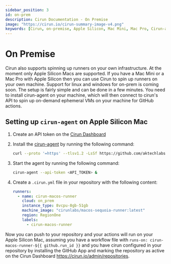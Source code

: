 ```yaml
---
sidebar_position: 3
id: on-prem
description: Cirun Documentation - On Premise
image: "https://cirun.io/cirun-summary-image-v4.png"
keywords: [Cirun, on-premise, Apple Silicon, Mac Mini, Mac Pro, Cirun-agent]
---
```


# On Premise

Cirun also supports spinning up runners on your own infrastructure. At the moment only
Apple Silicon Macs are supported. If you have a Mac Mini or a Mac Pro with Apple Silicon
then you can use Cirun to spin up runners on your own machine. Support for linux
and windows for on-prem is coming soon. The setup is fairly simple and can be done in a few minutes.
You need to install cirun-agent on your machine, which will then connect to cirun's API to
spin up on-demand ephemeral VMs on your machine for GitHub actions.

## Setting up `cirun-agent` on Apple Silicon Mac

1. Create an API token on the [Cirun Dashboard](https://cirun.io/admin/api)
2. Install the [cirun-agent](https://github.com/cirunlabs/cirun-agent) by running the following command:

    ```bash
    curl --proto '=https' --tlsv1.2 -LsSf https://github.com/aktechlabs/cirun-agent/releases/download/v0.2.7/cirun-agent-installer.sh | sh
    ```
3. Start the agent by running the following command:

    ```bash
    cirun-agent --api-token <API_TOKEN> &
    ```

4. Create a `.cirun.yml` file in your repository with the following content:

    ```yml
    runners:
      - name: cirun-macos-runner
        cloud: on_prem
        instance_type: 8vcpu-8gb-51gb
        machine_image: "cirunlabs/macos-sequoia-runner:latest"
        region: RegionOne
        labels:
          - cirun-macos-runner
    ```

Now you can push to your repository and your actions will run on your Apple Silicon Mac, assuming you have a workflow file with
`runs-on: cirun-macos-runner-${{ github.run_id }}` and you have cirun configured in your repository by installing the GitHub App
and marking the repository as active on the Cirun Dashboard https://cirun.io/admin/repositories.
